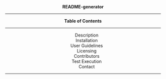 <div align='center'>
<strong>README-generator</strong>
<hr>
<strong>Table of Contents</strong>  
<hr>
<ul style='list-style-type:none'>
  <li>Description</li>
  <li>Installation</li>
  <li>User Guidelines</li>
  <li>Licensing</li>
  <li>Contributors</li>
  <li>Test Execution</li>
  <li>Contact</li>
</ul>
<hr>
</div>
